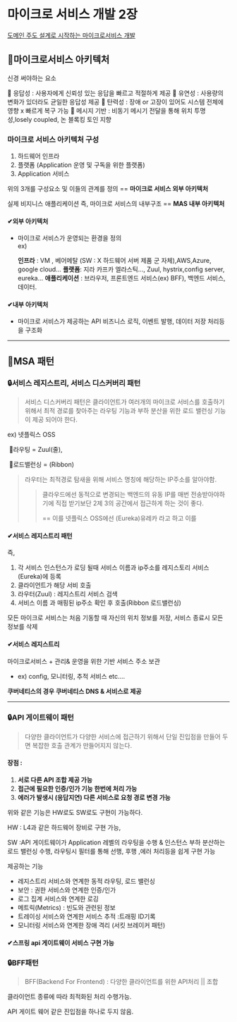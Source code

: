 # 마이크로 서비스 개발 2장



[도메인 주도 설계로 시작하는 마이크로서비스 개발](http://www.yes24.com/Product/Goods/98880996)

##  🎉마이크로서비스 아키텍처
신경 써야하는 요소

🔹 응답성 : 사용자에게 신뢰성 있는 응답을 빠르고 적절하게 제공
🔹 유연성 : 사용량의 변화가 있더라도 균일한 응답성 제공
🔹 탄력성 : 장애 or 고장이 있어도 시스템 전체에 영향 x 빠르게 복구 가능
🔹 메시지 기반 : 비동기 메시기 전달을 통해 위치 투명성,losely coupled, 논 블록킹 토인 지향



### 마이크로 서비스 아키텍처 구성

1. 하드웨어 인프라
2. 플랫폼 (Application  운영 및 구독을 위한 플랫폼)
3. Application 서비스



위의 3개를 구성요소 및 이들의 관계를 정의 
== **마이크로 서비스 외부 아키텍처** 

실제 비지니스 애플리케이션 즉, 마이크로 서비스의 내부구조
== **MAS 내부 아키텍처** 




#### ✔외부 아키텍처 
- 마이크로 서비스가 운영되는 환경을 정의 <br/>
  ex) 

  **인프라** : VM , 베어메탈 (SW : X 하드웨어 서버 제품 군 자체),AWS,Azure, google cloud...
  **플랫폼**: 지라 카프카 엘라스틱..., Zuul, hystrix,config server, eureka...
   **애플리케이션** : 브라우저, 프론트엔드 서비스(ex) BFF),  백엔드 서비스, 데이터.



#### ✔내부 아키텍처
- 마이크로 서비스가 제공하는 API 비즈니스 로직, 이벤트 발행, 데이터 저장 처리등을 구조화

----



## 🎉MSA 패턴


### 🔒서비스 레지스트리, 서비스 디스커버리 패턴



> 서비스 디스커버리 패턴은 클라이언트가 여러개의 마이크로 서비스를 호출하기 위해서 최적 경로를 찾아주는 라우팅 기능과 부하 분산을 위한 로드 밸런싱 기능이 제공 되어야 한다.



ex) 넷플릭스 OSS 

​	🔹라우팅 = Zuul(줄),  

​	🔹로드밸런싱 = (Ribbon)



>  라우터는 최적경로 탐새을 위해 서비스 명칭에 해당하는 IP주소를 알아야함. 
>
> > 클라우드에선 동적으로 변경되는 백엔드의 유동 IP를 매번 전송받아야하기에 직접 받기보단 2제 3의 공간에서 접근하게 하는 것이 좋다.
> >
> > == 이를 넷플릭스 OSS에선 (Eureka)유레카 라고 하고 이를 



#### ✔서비스 레지스트리 패턴 



즉, 

1. 각 서비스 인스턴스가 로딩 될때 서비스 이름과 ip주소를 레지스토리 서비스(Eureka)에 등록 
2. 클라이언트가 해당 서비 호출
3. 라우터(Zuul) : 레지스트리 서비스 검색
4. 서비스 이름 과 매핑된 ip주소 확인 후 호출(Ribbon 로드밸런싱)



모든 마이크로 서비스는 처음 기동할 때 자신의 위치 정보를 저장, 서비스 종료시 모든 정보를 삭제



#### ✔서비스 레지스트리 

 마이크로서비스 + 관리& 운영을 위한 기반 서비스 주소 보관

- ex) config, 모니터링, 추적 서비스 etc....

**쿠버네티스의 경우 쿠버네티스 DNS & 서비스로 제공**



------

### 🔒API 게이트웨이 패턴



> 다양한 클라이언트가 다양한 서비스에 접근하기 위해서 단일 진입점을 만들어 두면 복잡한 호출 관계가 만들어지지 않는다.



#### 장점 : 

1. **서로 다른 API 조합 제공 가능**
2. **접근에 필요한 인증/인가 기능 한번에 처리 가능**
3. **에러가 발생시 (응답지연) 다른 서비스로 요청 경로 변경 가능**



위와 같은 기능은 HW로도 SW로도 구현이 가능하다.

HW : L4과 같은 하드웨어 장비로 구현 가능,

SW :API 게이트웨이가 Application 레벨의 라우팅을 수행 & 인스턴스 부하 분산하는 로드 밸런싱 수행, 라우팅시 필터를 통해 선행, 후행 ,에러 처리등을 쉽게 구현 가능

제공하는 기능

- 레지스트리 서비스와 연계한 동적 라우팅, 로드 밸런싱
- 보안 : 권한 서비스와 연계한 인증/인가
- 로그 집계 서비스와 연계한 로깅
- 메트릭(Metrics) : 빈도와 관련된 정보
- 트레이싱 서비스와 연계한 서비스 추적 :트래핑  ID기록
- 모니터링 서비스와 연계한 장애 격리 (서킷 브레이커 패턴)



#### ✔스프링 api 게이트웨이 서비스 구현 가능



### 🔒BFF패턴



>  BFF(Backend For Frontend) : 다양한 클라이언트를 위한 API처리 || 조합

클라이언트 종류에 따라 최적화된 처리 수행가능.

 API 게이트 웨어 같은 진입점을 하나로 두지 않음. 
